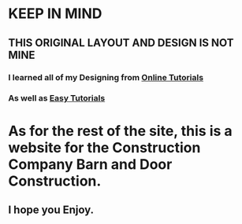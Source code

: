 # KEEP IN MIND
## THIS ORIGINAL LAYOUT AND DESIGN IS NOT MINE
### I learned all of my Designing from [Online Tutorials](https://www.youtube.com/@OnlineTutorialsYT)
### As well as [Easy Tutorials](https://www.youtube.com/@EasyTutorialsVideo)

# As for the rest of the site, this is a website for the Construction Company Barn and Door Construction.
## I hope you Enjoy.
